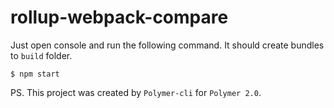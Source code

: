 # rollup-webpack-compare

Just open console and run the following command. It should create bundles to `build` folder.

```
$ npm start
```

PS. This project was created by `Polymer-cli` for `Polymer 2.0`.